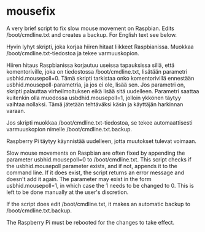 # mousefix
A very brief script to fix slow mouse movement on Raspbian. Edits /boot/cmdline.txt and creates a backup. For English text see below.

Hyvin lyhyt skripti, joka korjaa hiiren hitaat liikkeet Raspbianissa. Muokkaa /boot/cmdline.txt-tiedostoa ja tekee varmuuskopion.

Hiiren hitaus Raspbianissa korjautuu useissa tapauksissa sillä, että komentoriville, joka on tiedostossa /boot/cmdline.txt, lisätään parametri usbhid.mousepoll=0. Tämä skripti tarkistaa onko komentorivillä ennestään usbhid.mousepoll-parametria, ja jos ei ole, lisää sen. Jos parametri on, skripti palauttaa virheilmoituksen eikä lisää sitä uudelleen. Parametri saattaa kuitenkin olla muodossa usbdhid.mousepoll=1, jolloin ykkönen täytyy vaihtaa nollaksi. Tämä jätetään tehtäväksi käsin ja käyttäjän harkinnan varaan.

Jos skripti muokkaa /boot/cmdline.txt-tiedostoa, se tekee automaattisesti varmuuskopion nimelle /boot/cmdline.txt.backup.

Raspberry Pi täytyy käynnistää uudelleen, jotta muutokset tulevat voimaan.

Slow mouse movements on Raspbian are often fixed by appending the parameter usbhid.mousepoll=0 to /boot/cmdline.txt. This script checks if the usbhid.mousepoll parameter exists, and if not, appends it to the command line. If it does exist, the script returns an error message and doesn't add it again. The parameter may exist in the form usbhid.mousepoll=1, in which case the 1 needs to be changed to 0. This is left to be done manually at the user's discretion.

If the script does edit /boot/cmdline.txt, it makes an automatic backup to /boot/cmdline.txt.backup.

The Raspberry Pi must be rebooted for the changes to take effect.
